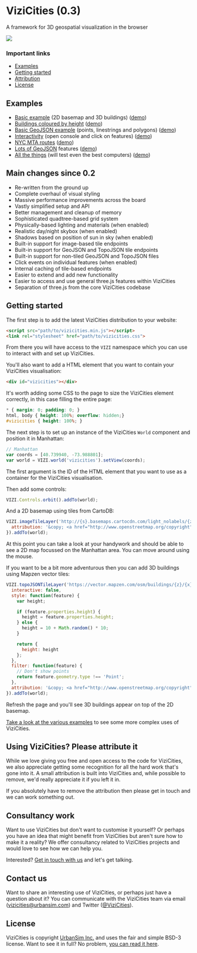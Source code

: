 # ViziCities (0.3)

A framework for 3D geospatial visualization in the browser

[![](https://cloud.githubusercontent.com/assets/22612/16195132/1c0b2176-36f0-11e6-853b-3e93c04c4b17.gif)](http://vizicities.com/demos/all-the-things)


### Important links

* [Examples](#examples)
* [Getting started](#getting-started)
* [Attribution](#using-vizicities-please-attribute-it)
* [License](#license)


## Examples

* [Basic example](https://github.com/UDST/vizicities/tree/master/examples/basic) (2D basemap and 3D buildings) ([demo](http://cdn.rawgit.com/UDST/vizicities/master/examples/basic/index.html))
* [Buildings coloured by height](https://github.com/UDST/vizicities/tree/master/examples/colour-by-height) ([demo](http://cdn.rawgit.com/UDST/vizicities/master/examples/colour-by-height/index.html))
* [Basic GeoJSON example](https://github.com/UDST/vizicities/tree/master/examples/geojson) (points, linestrings and polygons) ([demo](http://cdn.rawgit.com/UDST/vizicities/master/examples/geojson/index.html))
* [Interactivity](https://github.com/UDST/vizicities/tree/master/examples/interactive) (open console and click on features) ([demo](http://cdn.rawgit.com/UDST/vizicities/master/examples/interactive/index.html))
* [NYC MTA routes](https://github.com/UDST/vizicities/tree/master/examples/mta-routes) ([demo](http://cdn.rawgit.com/UDST/vizicities/master/examples/mta-routes/index.html))
* [Lots of GeoJSON](https://github.com/UDST/vizicities/tree/master/examples/lots-of-features) features ([demo](http://cdn.rawgit.com/UDST/vizicities/master/examples/lots-of-features/index.html))
* [All the things](https://github.com/UDST/vizicities/tree/master/examples/all-the-things) (will test even the best computers) ([demo](http://cdn.rawgit.com/UDST/vizicities/master/examples/all-the-things/index.html))


## Main changes since 0.2

* Re-written from the ground up
* Complete overhaul of visual styling
* Massive performance improvements across the board
* Vastly simplified setup and API
* Better management and cleanup of memory
* Sophisticated quadtree-based grid system
* Physically-based lighting and materials (when enabled)
* Realistic day/night skybox (when enabled)
* Shadows based on position of sun in sky (when enabled)
* Built-in support for image-based tile endpoints
* Built-in support for GeoJSON and TopoJSON tile endpoints
* Built-in support for non-tiled GeoJSON and TopoJSON files
* Click events on individual features (when enabled)
* Internal caching of tile-based endpoints
* Easier to extend and add new functionality
* Easier to access and use general three.js features within ViziCities
* Separation of three.js from the core ViziCities codebase


## Getting started

The first step is to add the latest ViziCities distribution to your website:

```html
<script src="path/to/vizicities.min.js"></script>
<link rel="stylesheet" href="path/to/vizicities.css">
```

From there you will have access to the `VIZI` namespace which you can use to interact with and set up ViziCities.

You'll also want to add a HTML element that you want to contain your ViziCities visualisation:

```html
<div id="vizicities"></div>
```

It's worth adding some CSS to the page to size the ViziCities element correctly, in this case filling the entire page:

```css
* { margin: 0; padding: 0; }
html, body { height: 100%; overflow: hidden;}
#vizicities { height: 100%; }
```

The next step is to set up an instance of the ViziCities `World` component and position it in Manhattan:

```javascript
// Manhattan
var coords = [40.739940, -73.988801];
var world = VIZI.world('vizicities').setView(coords);
```

The first argument is the ID of the HTML element that you want to use as a container for the ViziCities visualisation.

Then add some controls:

```javascript
VIZI.Controls.orbit().addTo(world);
```

And a 2D basemap using tiles from CartoDB:

```javascript
VIZI.imageTileLayer('http://{s}.basemaps.cartocdn.com/light_nolabels/{z}/{x}/{y}.png', {
  attribution: '&copy; <a href="http://www.openstreetmap.org/copyright">OpenStreetMap</a> contributors, &copy; <a href="http://cartodb.com/attributions">CartoDB</a>'
}).addTo(world);
```

At this point you can take a look at your handywork and should be able to see a 2D map focussed on the Manhattan area. You can move around using the mouse.

If you want to be a bit more adventurous then you can add 3D buildings using Mapzen vector tiles:

```javascript
VIZI.topoJSONTileLayer('https://vector.mapzen.com/osm/buildings/{z}/{x}/{y}.topojson?api_key=vector-tiles-NT5Emiw', {
  interactive: false,
  style: function(feature) {
    var height;

    if (feature.properties.height) {
      height = feature.properties.height;
    } else {
      height = 10 + Math.random() * 10;
    }

    return {
      height: height
    };
  },
  filter: function(feature) {
    // Don't show points
    return feature.geometry.type !== 'Point';
  },
  attribution: '&copy; <a href="http://www.openstreetmap.org/copyright">OpenStreetMap</a> contributors, <a href="http://whosonfirst.mapzen.com#License">Who\'s On First</a>.'
}).addTo(world);
```

Refresh the page and you'll see 3D buildings appear on top of the 2D basemap.

[Take a look at the various examples](https://github.com/UDST/vizicities/tree/master/examples) to see some more complex uses of ViziCities.


## Using ViziCities? Please attribute it

While we love giving you free and open access to the code for ViziCities, we also appreciate getting some recognition for all the hard work that's gone into it. A small attribution is built into ViziCities and, while possible to remove, we'd really appreciate it if you left it in.

If you absolutely have to remove the attribution then please get in touch and we can work something out.


## Consultancy work

Want to use ViziCities but don't want to customise it yourself? Or perhaps you have an idea that might benefit from ViziCities but aren't sure how to make it a reality? We offer consultancy related to ViziCities projects and would love to see how we can help you.

Interested? [Get in touch with us](mailto:vizicities@urbansim.com) and let's get talking.


## Contact us

Want to share an interesting use of ViziCities, or perhaps just have a question about it? You can communicate with the ViziCities team via email ([vizicities@urbansim.com](mailto:vizicities@urbansim.com)) and Twitter ([@ViziCities](http://twitter.com/ViziCities)).


## License

ViziCities is copyright [UrbanSim Inc.](http://www.urbansim.com/) and uses the fair and simple BSD-3 license. Want to see it in full? No problem, [you can read it here](https://github.com/UDST/vizicities/blob/master/LICENSE).
